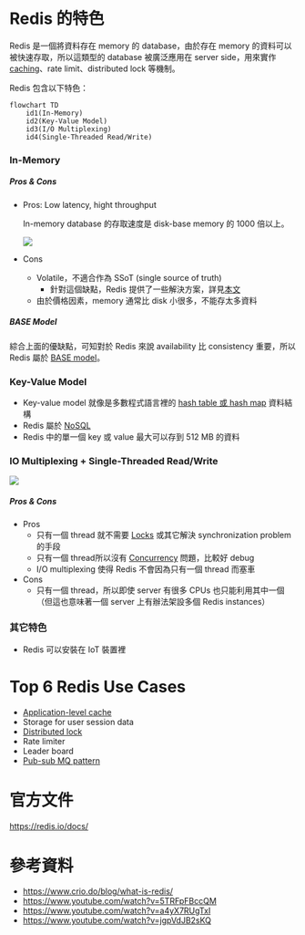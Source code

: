 # Redis 的特色

Redis 是一個將資料存在 memory 的 database，由於存在 memory 的資料可以被快速存取，所以這類型的 database 被廣泛應用在 server side，用來實作 [caching](</System Design/Caching.canvas>)、rate limit、distributed lock 等機制。

Redis 包含以下特色：

```mermaid
flowchart TD
    id1(In-Memory)
    id2(Key-Value Model)
    id3(I/O Multiplexing)
    id4(Single-Threaded Read/Write)
```

### In-Memory

##### Pros & Cons

- Pros: Low latency, hight throughput

    In-memory database 的存取速度是 disk-base memory 的 1000 倍以上。

    ![](<https://raw.githubusercontent.com/Jamison-Chen/KM-software/master/img/computer-memory-hierarchy-and-price.png>)

- Cons
    - Volatile，不適合作為 SSoT (single source of truth)
        - 針對這個缺點，Redis 提供了一些解決方案，詳見[本文](</Database/Redis/Redis 如何避免資料遺失？.md>)
    - 由於價格因素，memory 通常比 disk 小很多，不能存太多資料

##### BASE Model

綜合上面的優缺點，可知對於 Redis 來說 availability 比 consistency 重要，所以 Redis 屬於 [BASE model](</Database/ACID vs. BASE.md#BASE>)。

### Key-Value Model

- Key-value model 就像是多數程式語言裡的 [hash table 或 hash map](</Data Structures & Algorithms/Hash Function、Hash Table.canvas>) 資料結構
- Redis 屬於 [NoSQL](</Database/淺談 NoSQL.canvas>)
- Redis 中的單一個 key 或 value 最大可以存到 512 MB 的資料

### IO Multiplexing + Single-Threaded Read/Write

![](<https://raw.githubusercontent.com/Jamison-Chen/KM-software/master/img/redis-io-multiplexing-single-threaded.png>)

##### Pros & Cons

- Pros
    - 只有一個 thread 就不需要 [Locks](</Database/Locks.md>) 或其它解決 synchronization problem 的手段
    - 只有一個 thread所以沒有 [Concurrency](</Database/Concurrency.md>) 問題，比較好 debug
    - I/O multiplexing 使得 Redis 不會因為只有一個 thread 而塞車
- Cons
    - 只有一個 thread，所以即使 server 有很多 CPUs 也只能利用其中一個（但這也意味著一個 server 上有辦法架設多個 Redis instances）

### 其它特色

- Redis 可以安裝在 IoT 裝置裡

# Top 6 Redis Use Cases

- [Application-level cache](</System Design/Caching.canvas>)
- Storage for user session data
- [Distributed lock](</Database/Redis/使用 Redis 實作 Distributed Lock.draft.md>)
- Rate limiter
- Leader board
- [Pub-sub MQ pattern](</System Design/Message-Queuing System.md#Publish-Subscribe (Pub-Sub)>)

# 官方文件

<https://redis.io/docs/>

# 參考資料

- <https://www.crio.do/blog/what-is-redis/>
- <https://www.youtube.com/watch?v=5TRFpFBccQM>
- <https://www.youtube.com/watch?v=a4yX7RUgTxI>
- <https://www.youtube.com/watch?v=jgpVdJB2sKQ>
